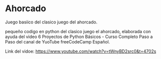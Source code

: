 # Ahorcado
Juego basiico del clasico juego del ahorcado.

pequeño codigo en python del clasico juego el ahorcado, elaborada con ayuda del video  6 Proyectos de Python Básicos - Curso Completo Paso a Paso 
del canal de YuoTube freeCodeCamp Español.

Link del vidoe: https://www.youtube.com/watch?v=tWnyBD2src0&t=4702s
